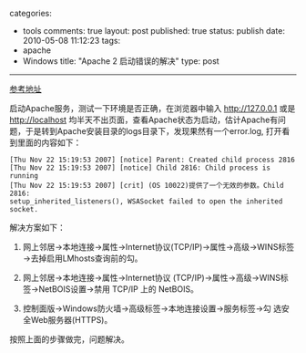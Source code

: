 categories: 
  - tools
comments: true
layout: post
published: true
status: publish
date: 2010-05-08 11:12:23
tags: 
  - apache
  - Windows
title: "Apache 2 启动错误的解决"
type: post
---

[参考地址](http://www.ourcampus.cn/blog/?action=show&id=27)

启动Apache服务，测试一下环境是否正确，在浏览器中输入 <a href="http://127.0.0.1/">http://127.0.0.1</a> 或是 <a href="http://localhost/">http://localhost</a> 均半天不出页面，查看Apache状态为启动，估计Apache有问题，于是转到Apache安装目录的logs目录下，发现果然有一个error.log, 打开看到里面的内容如下：

``` 
[Thu Nov 22 15:19:53 2007] [notice] Parent: Created child process 2816
[Thu Nov 22 15:19:53 2007] [notice] Child 2816: Child process is running
[Thu Nov 22 15:19:53 2007] [crit] (OS 10022)提供了一个无效的参数。Child 2816:
setup_inherited_listeners(), WSASocket failed to open the inherited
socket.
```

解决方案如下：

1. 网上邻居->本地连接->属性->Internet协议(TCP/IP)->属性->高级->WINS标签 ->去掉启用LMhosts查询前的勾。

2. 网上邻居->本地连接->属性->Internet协议 (TCP/IP)->属性->高级->WINS标签->NetBOIS设置->禁用 TCP/IP 上的  NetBOIS。

3. 控制面版->Windows防火墙->高级标签->本地连接设置->服务标签->勾 选安全Web服务器(HTTPS)。

按照上面的步骤做完，问题解决。
